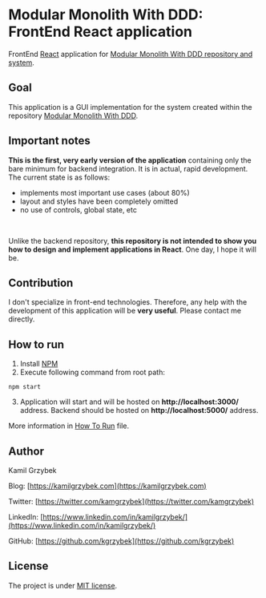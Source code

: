 # Modular Monolith With DDD: FrontEnd React application

FrontEnd [React](https://github.com/facebook/react) application for [Modular Monolith With DDD repository and system](https://github.com/kgrzybek/modular-monolith-with-ddd).

## Goal

This application is a GUI implementation for the system created within the repository [Modular Monolith With DDD](https://github.com/kgrzybek/modular-monolith-with-ddd).

## Important notes

**This is the first, very early version of the application** containing only the bare minimum for backend integration. It is in actual, rapid development. The current state is as follows:
- implements most important use cases (about 80%)
- layout and styles have been completely omitted
- no use of controls, global state, etc

<br/>

Unlike the backend repository, **this repository is not intended to show you how to design and implement applications in React**. One day, I hope it will be.

## Contribution

I don't specialize in front-end technologies. Therefore, any help with the development of this application will be **very useful**. Please contact me directly.

## How to run
1. Install [NPM](https://www.npmjs.com/get-npm)
2. Execute following command from root path:

```shell
npm start
```
3. Application will start and will be hosted on **http://localhost:3000/** address. Backend should be hosted on **http://localhost:5000/** address.

More information in [How To Run](HowToRun.md) file.

## Author

Kamil Grzybek

Blog: [https://kamilgrzybek.com](https://kamilgrzybek.com)

Twitter: [https://twitter.com/kamgrzybek](https://twitter.com/kamgrzybek)

LinkedIn: [https://www.linkedin.com/in/kamilgrzybek/](https://www.linkedin.com/in/kamilgrzybek/)

GitHub: [https://github.com/kgrzybek](https://github.com/kgrzybek)

## License

The project is under [MIT license](https://opensource.org/licenses/MIT).